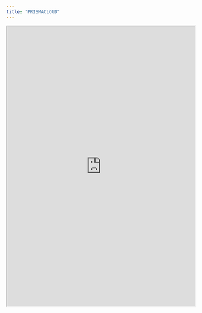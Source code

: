```yaml
---
title: "PRISMACLOUD"
---
```



<iframe height="750" width="100%" src="https://ewelton.github.io/ktest/wiki.html#PRISMACLOUD"></iframe>
